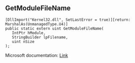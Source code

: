 ## GetModuleFileName

```
[DllImport("Kernel32.dll", SetLastError = true)][return: MarshalAs(UnmanagedType.U4)]
public static extern uint GetModuleFileName(
   IntPtr hModule,
   StringBuilder lpFilename,
   uint nSize
);
```

Microsoft documentation: [Link](https://docs.microsoft.com/en-us/windows/win32/api/libloaderapi/nf-libloaderapi-getmodulefilenamew)

